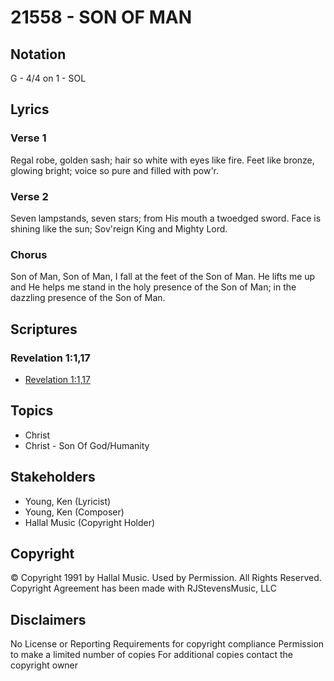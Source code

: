 # 21558 - SON OF MAN

## Notation

G - 4/4 on 1 - SOL

## Lyrics

### Verse 1

Regal robe, golden sash; hair so white with eyes like fire. Feet like bronze, glowing bright; voice so pure and filled with pow'r.




### Verse 2

Seven lampstands, seven stars; from His mouth a twoedged sword. Face is shining like the sun; Sov'reign King and Mighty Lord.

### Chorus

Son of Man, Son of Man, I fall at the feet of the Son of Man. He lifts me up and He helps me stand in the holy presence of the Son of Man; in the dazzling presence of the Son of Man. 


## Scriptures

### Revelation 1:1,17

- [Revelation 1:1,17](https://www.biblegateway.com/passage/?search=Revelation%201%3A1%2C17)


## Topics

- Christ
- Christ - Son Of God/Humanity

## Stakeholders

- Young, Ken (Lyricist)
- Young, Ken (Composer)
- Hallal Music (Copyright Holder)

## Copyright

© Copyright 1991 by Hallal Music. Used by Permission. All Rights Reserved.
Copyright Agreement has been made with RJStevensMusic, LLC

## Disclaimers

No License or Reporting Requirements for copyright compliance
Permission to make a limited number of copies
For additional copies contact the copyright owner

